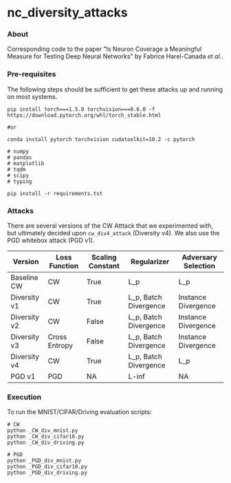 # nc_diversity_attacks

### About
Corresponding code to the paper "Is Neuron Coverage a Meaningful Measure for Testing Deep Neural Networks" by Fabrice Harel-Canada *et al.*.

### Pre-requisites
The following steps should be sufficient to get these attacks up and running on most systems.
```
pip install torch===1.5.0 torchvision===0.6.0 -f https://download.pytorch.org/whl/torch_stable.html

#or 

conda install pytorch torchvision cudatoolkit=10.2 -c pytorch
```

```
# numpy
# pandas
# matplotlib
# tqdm
# scipy
# typing

pip install -r requirements.txt
```

### Attacks
There are several versions of the CW Atttack that we experimented with, but ultimately decided upon `cw_div4_attack` (Diversity v4). We also use the PGD whitebox attack (PGD v1).

| Version | Loss Function | Scaling Constant | Regularizer | Adversary Selection |
| - | - | - | - | - |
|  Baseline CW | CW |  True | L_p |  L_p |
|  Diversity v1 | CW |  True | L_p, Batch Divergence | Instance Divergence |
|  Diversity v2 | CW |  False | L_p, Batch Divergence | Instance Divergence |
|  Diversity v3 | Cross Entropy |  False | L_p, Batch Divergence | Instance Divergence |
|  Diversity v4 | CW |  True | L_p, Batch Divergence | L_p |
|  PGD v1       | PGD | NA | L-inf | NA |

### Execution
To run the MNIST/CIFAR/Driving evaluation scripts:
```
# CW
python _CW_div_mnist.py
python _CW_div_cifar10.py
python _CW_div_driving.py

# PGD
python _PGD_div_mnist.py
python _PGD_div_cifar10.py
python _PGD_div_driving.py
```